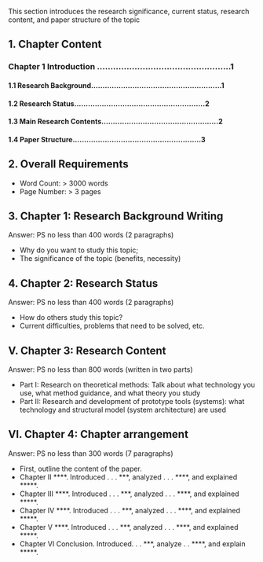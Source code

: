 This section introduces the research significance, current status, research content, and paper structure of the topic

## 1. Chapter Content

### Chapter 1 Introduction ..................................................1
#### 1.1 Research Background.........................................................1
#### 1.2 Research Status.........................................................2
#### 1.3 Main Research Contents...................................................2
#### 1.4 Paper Structure........................................................3

## 2. Overall Requirements
+ Word Count: > 3000 words
+ Page Number: > 3 pages

## 3. Chapter 1: Research Background Writing
Answer: PS no less than 400 words (2 paragraphs)
+ Why do you want to study this topic;
+ The significance of the topic (benefits, necessity)

## 4. Chapter 2: Research Status
Answer: PS no less than 400 words (2 paragraphs)
+ How do others study this topic?
+ Current difficulties, problems that need to be solved, etc.

## V. Chapter 3: Research Content
Answer: PS no less than 800 words (written in two parts)
+ Part I: Research on theoretical methods: Talk about what technology you use, what method guidance, and what theory you study
+ Part II: Research and development of prototype tools (systems): what technology and structural model (system architecture) are used

## VI. Chapter 4: Chapter arrangement
Answer: PS no less than 300 words (7 paragraphs)
+ First, outline the content of the paper.
+ Chapter II ****. Introduced . . . ***, analyzed . . . ****, and explained *****.
+ Chapter III ****. Introduced . . . ***, analyzed . . . ****, and explained *****.
+ Chapter IV ****. Introduced . . . ***, analyzed . . . ****, and explained *****.
+ Chapter V ****. Introduced . . . ***, analyzed . . . ****, and explained *****.
+ Chapter VI Conclusion. Introduced. . . ***, analyze . . ****, and explain *****.